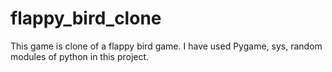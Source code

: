 # flappy_bird_clone
This game is clone of a flappy bird game. I have used Pygame, sys, random modules of python in this project.
